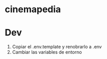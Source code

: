 # cinemapedia

# Dev

1. Copiar el .env.template y renobrarlo a .env
2. Cambiar las variables de entorno
